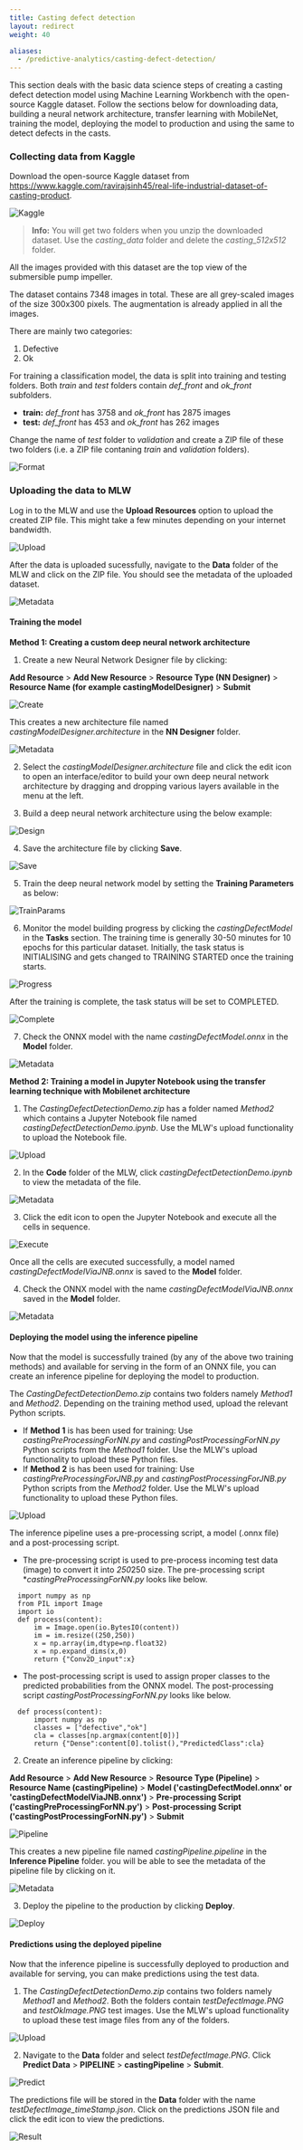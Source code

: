 ```yaml
---
title: Casting defect detection
layout: redirect
weight: 40

aliases:
  - /predictive-analytics/casting-defect-detection/
---
```


This section deals with the basic data science steps of creating a casting defect detection model using Machine Learning Workbench with the open-source Kaggle dataset. Follow the sections below for downloading data, building a neural network architecture, transfer learning with MobileNet, training the model, deploying the model to production and using the same to detect defects in the casts. 


### Collecting data from Kaggle

Download the open-source Kaggle dataset from https://www.kaggle.com/ravirajsinh45/real-life-industrial-dataset-of-casting-product.

![Kaggle](/images/zementis/castingDetection/mlw-casting-kaggle_data.png)

> **Info:** You will get two folders when you unzip the downloaded dataset. Use the *casting_data* folder and delete the *casting_512x512* folder.

All the images provided with this dataset are the top view of the submersible pump impeller.

The dataset contains 7348 images in total. These are all grey-scaled images of the size 300x300 pixels. The augmentation is already applied in all the images.

There are mainly two categories:

1. Defective
2. Ok

For training a classification model, the data is split into training and testing folders. Both *train* and *test* folders contain *def_front* and *ok_front* subfolders.

* **train:** *def_front* has 3758 and *ok_front* has 2875 images
* **test:** *def_front* has 453 and *ok_front* has 262 images

Change the name of *test* folder to *validation* and create a ZIP file of these two folders (i.e. a ZIP file contaning *train* and *validation* folders). 

![Format](/images/zementis/castingDetection/mlw-casting-zip-format.png)


### Uploading the data to MLW

Log in to the MLW and use the **Upload Resources** option to upload the created ZIP file. This might take a few minutes depending on your internet bandwidth.

![Upload](/images/zementis/castingDetection/mlw-casting-data-upload.png)

After the data is uploaded sucessfully, navigate to the **Data** folder of the MLW and click on the ZIP file. You should see the metadata of the uploaded dataset.

![Metadata](/images/zementis/castingDetection/mlw-casting-data-metadata.png)


#### Training the model

**Method 1: Creating a custom deep neural network architecture**  

1. Create a new Neural Network Designer file by clicking:

**Add Resource** > **Add New Resource** > **Resource Type (NN Designer)** > **Resource Name (for example castingModelDesigner)** > **Submit**

![Create](/images/zementis/castingDetection/mlw-casting-method1-create-arch.png)

This creates a new architecture file named *castingModelDesigner.architecture* in the **NN Designer** folder.

![Metadata](/images/zementis/castingDetection/mlw-casting-method1-arch-metadata.png)

2. Select the *castingModelDesigner.architecture* file and click the edit icon to open an interface/editor to build your own deep neural network architecture by dragging and dropping various layers available in the menu at the left.

3. Build a deep neural network architecture using the below example:

![Design](/images/zementis/castingDetection/mlw-casting-method1-arch-design.gif)

4. Save the architecture file by clicking **Save**.

![Save](/images/zementis/castingDetection/mlw-casting-method1-arch-save.png)

5. Train the deep neural network model by setting the **Training Parameters** as below:

![TrainParams](/images/zementis/castingDetection/mlw-casting-method1-arch-training-params.png)

6. Monitor the model building progress by clicking the *castingDefectModel* in the **Tasks** section. The training time is generally 30-50 minutes for 10 epochs for this particular dataset. Initially, the task status is INITIALISING and gets changed to TRAINING STARTED once the training starts.

![Progress](/images/zementis/castingDetection/mlw-casting-method1-model-progress.png)

After the training is complete, the task status will be set to COMPLETED.

![Complete](/images/zementis/castingDetection/mlw-casting-method1-training-complete.png)

7. Check the ONNX model with the name *castingDefectModel.onnx* in the **Model** folder. 

![Metadata](/images/zementis/castingDetection/mlw-casting-method1-model-metadata.png)

**Method 2: Training a model in Jupyter Notebook using the transfer learning technique with Mobilenet architecture**

1. The *CastingDefectDetectionDemo.zip* has a folder named *Method2* which contains a Jupyter Notebook file named *castingDefectDetectionDemo.ipynb*. Use the MLW's upload functionality to upload the Notebook file. 

![Upload](/images/zementis/castingDetection/mlw-casting-method2-upload.png)

2. In the **Code** folder of the MLW, click *castingDefectDetectionDemo.ipynb* to view the metadata of the file. 

![Metadata](/images/zementis/castingDetection/mlw-casting-method2_metadata.png)

3. Click the edit icon to open the Jupyter Notebook and execute all the cells in sequence.

![Execute](/images/zementis/castingDetection/mlw-casting-method2-execute.png)

Once all the cells are executed successfully, a model named *castingDefectModelViaJNB.onnx* is saved to the **Model** folder.

4. Check the ONNX model with the name *castingDefectModelViaJNB.onnx* saved in the **Model** folder.

![Metadata](/images/zementis/castingDetection/mlw-casting-method2-model-metadata.png)


#### Deploying the model using the inference pipeline

Now that the model is successfully trained (by any of the above two training methods) and available for serving in the form of an ONNX file, you can create an inference pipeline for deploying the model to production. 

The *CastingDefectDetectionDemo.zip* contains two folders namely *Method1* and *Method2*. Depending on the training method used, upload the relevant Python scripts.

* If **Method 1** is has been used for training: Use *castingPreProcessingForNN.py* and *castingPostProcessingForNN.py* Python scripts from the *Method1* folder. Use the MLW's upload functionality to upload these Python files.
* If **Method 2** is has been used for training: Use *castingPreProcessingForJNB.py* and *castingPostProcessingForJNB.py* Python scripts from the *Method2* folder. Use the MLW's upload functionality to upload these Python files.

![Upload](/images/zementis/castingDetection/mlw-casting-script-upload.png)

The inference pipeline uses a pre-processing script, a model (.onnx file) and a post-processing script.

* The pre-processing script is used to pre-process incoming test data (image) to convert it into *250*250 size. The pre-processing script **castingPreProcessingForNN.py* looks like below.

```
  import numpy as np
  from PIL import Image
  import io
  def process(content):
      im = Image.open(io.BytesIO(content))
      im = im.resize((250,250))
      x = np.array(im,dtype=np.float32)
      x = np.expand_dims(x,0)
      return {"Conv2D_input":x}
```

* The post-processing script is used to assign proper classes to the predicted probabilities from the ONNX model. The post-processing script *castingPostProcessingForNN.py* looks like below.

```
  def process(content):
      import numpy as np
      classes = ["defective","ok"]
      cla = classes[np.argmax(content[0])]
      return {"Dense":content[0].tolist(),"PredictedClass":cla}
```

2. Create an inference pipeline by clicking:

**Add Resource** > **Add New Resource** > **Resource Type (Pipeline)** > **Resource Name (castingPipeline)** > **Model ('castingDefectModel.onnx' or 'castingDefectModelViaJNB.onnx')** > **Pre-processing Script ('castingPreProcessingForNN.py')** > **Post-processing Script ('castingPostProcessingForNN.py')** > **Submit**

![Pipeline](/images/zementis/castingDetection/mlw-casting-create-pipeline.png)

This creates a new pipeline file named *castingPipeline.pipeline* in the **Inference Pipeline** folder. you will be able to see the metadata of the pipeline file by clicking on it.

![Metadata](/images/zementis/castingDetection/mlw-casting-pipeline-metadata.png)

3. Deploy the pipeline to the production by clicking **Deploy**. 

![Deploy](/images/zementis/castingDetection/mlw-casting-pipeline-deploy.png)


#### Predictions using the deployed pipeline

Now that the inference pipeline is successfully deployed to production and available for serving, you can make predictions using the test data. 

1. The *CastingDefectDetectionDemo.zip* contains two folders namely *Method1* and *Method2*. Both the folders contain *testDefectImage.PNG* and *testOkImage.PNG* test images. Use the MLW's upload functionality to upload these test image files from any of the folders.

![Upload](/images/zementis/castingDetection/mlw-casting-image-upload.png)

2. Navigate to the **Data** folder and select *testDefectImage.PNG*. Click **Predict Data** > **PIPELINE** > **castingPipeline** > **Submit**.

![Predict](/images/zementis/castingDetection/mlw-casting-prediction-pipeline.png)

The predictions file will be stored in the **Data** folder with the name *testDefectImage_timeStamp.json*. Click on the predictions JSON file and click the edit icon to view the predictions. 

![Result](/images/zementis/castingDetection/mlw-casting-prediction-result.png)